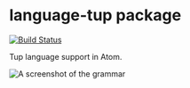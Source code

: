 # language-tup package

[![Build Status](https://travis-ci.org/erikbrinkman/language-tup.svg?branch=master)](https://travis-ci.org/erikbrinkman/language-tup)

Tup language support in Atom.

![A screenshot of the grammar](https://i.imgur.com/OZC36RJ.png)

